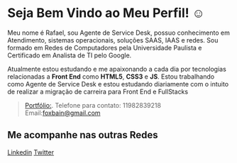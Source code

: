 # Seja Bem Vindo ao Meu Perfil! ☺

Meu nome é Rafael, sou Agente de Service Desk, possuo conhecimento em Atendimento, sistemas operacionais, soluções SAAS, IAAS e redes. 
Sou formado em Redes de Computadores pela Universidade Paulista e Certificado em Analista de TI pelo Google. 

Atualmente estou estudando e me apaixonando a cada dia por tecnologias relacionadas a **Front End** como **HTML5**, **CSS3** e **JS**.
Estou trabalhando como Agente de Service Desk e estou estudando diariamente com o intuito de realizar a migração de carreira para Front End e FullStacks

> [Portfólio:](https://rafaelfelipeoliveirasantos.netlify.app/). 
> Telefone para contato: 11982839218
> Email:foxbain@gmail.com


## Me acompanhe nas outras Redes

[Linkedin](https://www.linkedin.com/in/rafael-felipe-oliveira-santos-0b956027/) [Twitter](https://x.com/Foxbain)

